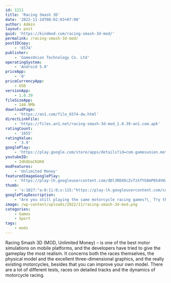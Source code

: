 ```yaml
---
id: 1211
title: 'Racing Smash 3D'
date: '2022-11-24T08:02:03+07:00'
author: Admin
layout: post
guid: 'https://kindmod.com/racing-smash-3d-mod/'
permalink: /racing-smash-3d-mod/
postIDCopy:
    - '6574'
publisher:
    - 'GamesUnion Technology Co. Ltd'
operatingSystem:
    - 'Android 5.0'
priceApp:
    - '0'
priceCurrencyApp:
    - USD
versionApp:
    - 1.0.39
fileSizeApp:
    - 144.9Mb
downloadPage:
    - 'https://an1.com/file_6574-dw.html'
directLinkFile:
    - 'https://files.an1.net/racing-smash-3d-mod_1.0.39-an1.com.apk'
ratingCount:
    - '1655'
ratingValue:
    - '3.9'
googlePlay:
    - 'https://play.google.com/store/apps/details?id=com.gamesunion.motorcycle.googleplay'
youtubeID:
    - IdhOUaCKUK8
modFeatures:
    - 'Unlimited Money'
featuredImageGooglePlay:
    - 'https://play-lh.googleusercontent.com/dDl3RDXOcZvTzkTYG8mP0S4VHx4bchGoXS35LB34LV2nzFvurltYQWlRbMQSSPp-_qg'
thumb:
    - 's:1027:"a:8:{i:0;s:115:"https://play-lh.googleusercontent.com/cnHmwjGtA302pLq9-iFB31hSXi4h4n7Cit4yo5cNS6kJtV13spg5HEkdkEE5VoFsbWo=w526-h296";i:1;s:114:"https://play-lh.googleusercontent.com/1WYlIEJYw8fqQpLR-v4s3i_HZNlAmpYcqUnMg1CVfBPucVjowHgwjXJyfEYV8XVLcA=w526-h296";i:2;s:115:"https://play-lh.googleusercontent.com/zBm2EZFoZzpXxwfcgIByMq79YhYAXV_eS407Dtkmv1ebgJOx8_hBfKzhtavrl2hH0N4=w526-h296";i:3;s:114:"https://play-lh.googleusercontent.com/n1wIj2mDhrYmAJoE5sgZBjpnYr6LDo6tURTSCulKB8dIgzGmJX2GuiT2A_-sem3NSg=w526-h296";i:4;s:114:"https://play-lh.googleusercontent.com/-lwdQrd_ZLjG_YRMXVd3-feddNMV8f7fQdMXoAxHKmOw6SRZfUwNSaUCufRva2Q67A=w526-h296";i:5;s:115:"https://play-lh.googleusercontent.com/qSBH0mdngmkBryonxWXrp7rWDSIAn9vo548c1pU9byCqUPXTXwp-Wmj8mtmOXkbdh6c=w526-h296";i:6;s:115:"https://play-lh.googleusercontent.com/iP_ur3rKjl26to1Fnyt91nPlToAymeh8OqlrqDKGYS0TKnBbUfRiqc6i72UAmAvB8uo=w526-h296";i:7;s:115:"https://play-lh.googleusercontent.com/oMDLDJYUFwvssggVXIvnAXJY9ODjFzJQKI1Tv4iVXAUPvHRtZH3sKcyPwsUXnlwARhI=w526-h296";}";'
googlePlayDescription:
    - "Are you still playing the same motorcycle racing games?\_ Try this unconventional new one.. Attack and fly over any opponents who try to overtake you in the game.. The last one? No,you won’t."
image: /wp-content/uploads/2022/11/racing-smash-3d-mod.png
categories:
    - Games
    - Sport
tags:
    - mods
---
```


Racing Smash 3D (MOD, Unlimited Money) – is one of the best motor simulations on mobile platforms, and the developers have tried to give the gameplay the most realism. It concerns both the races themselves, the physical model and the excellent three-dimensional graphics, and the really existing motorcycles, besides that you can improve your own model. There are a lot of different tests, races on detailed tracks and the dynamics of motorcycle racing.